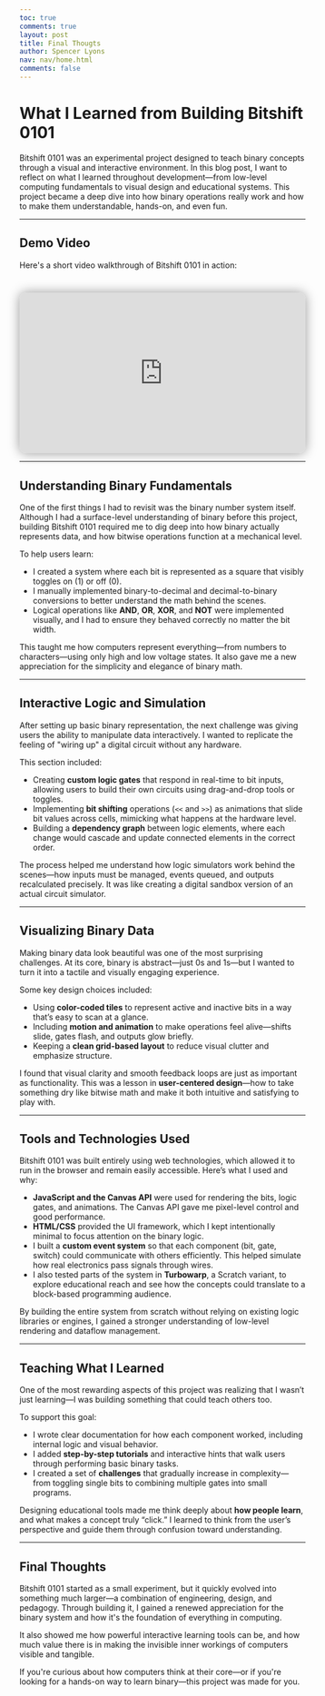 ```yaml
---
toc: true
comments: true
layout: post
title: Final Thougts
author: Spencer Lyons
nav: nav/home.html
comments: false
---
```


# What I Learned from Building Bitshift 0101

Bitshift 0101 was an experimental project designed to teach binary concepts through a visual and interactive environment. In this blog post, I want to reflect on what I learned throughout development—from low-level computing fundamentals to visual design and educational systems. This project became a deep dive into how binary operations really work and how to make them understandable, hands-on, and even fun.

---

## Demo Video

Here's a short video walkthrough of Bitshift 0101 in action:

<div style="margin-top: 40px; width: 100%; max-width: 900px; display: flex; justify-content: center;">
  <div style="position: relative; padding-bottom: 56.25%; height: 0; width: 100%; max-width: 800px;">
    <iframe 
      src="https://www.youtube.com/embed/x7uzsDoNcd4" 
      frameborder="0" 
      allow="accelerometer; autoplay; clipboard-write; encrypted-media; gyroscope; picture-in-picture" 
      allowfullscreen 
      style="position: absolute; top: 0; left: 0; width: 100%; height: 100%; border-radius: 12px; box-shadow: 0 0 20px rgba(0, 0, 0, 0.4);">
    </iframe>
  </div>
</div>

---

## Understanding Binary Fundamentals

One of the first things I had to revisit was the binary number system itself. Although I had a surface-level understanding of binary before this project, building Bitshift 0101 required me to dig deep into how binary actually represents data, and how bitwise operations function at a mechanical level.

To help users learn:

- I created a system where each bit is represented as a square that visibly toggles on (1) or off (0).
- I manually implemented binary-to-decimal and decimal-to-binary conversions to better understand the math behind the scenes.
- Logical operations like **AND**, **OR**, **XOR**, and **NOT** were implemented visually, and I had to ensure they behaved correctly no matter the bit width.

This taught me how computers represent everything—from numbers to characters—using only high and low voltage states. It also gave me a new appreciation for the simplicity and elegance of binary math.

<!-- add image -->

---

## Interactive Logic and Simulation

After setting up basic binary representation, the next challenge was giving users the ability to manipulate data interactively. I wanted to replicate the feeling of "wiring up" a digital circuit without any hardware.

This section included:

- Creating **custom logic gates** that respond in real-time to bit inputs, allowing users to build their own circuits using drag-and-drop tools or toggles.
- Implementing **bit shifting** operations (`<<` and `>>`) as animations that slide bit values across cells, mimicking what happens at the hardware level.
- Building a **dependency graph** between logic elements, where each change would cascade and update connected elements in the correct order.

The process helped me understand how logic simulators work behind the scenes—how inputs must be managed, events queued, and outputs recalculated precisely. It was like creating a digital sandbox version of an actual circuit simulator.

<!-- add image -->

---

## Visualizing Binary Data

Making binary data look beautiful was one of the most surprising challenges. At its core, binary is abstract—just 0s and 1s—but I wanted to turn it into a tactile and visually engaging experience.

Some key design choices included:

- Using **color-coded tiles** to represent active and inactive bits in a way that’s easy to scan at a glance.
- Including **motion and animation** to make operations feel alive—shifts slide, gates flash, and outputs glow briefly.
- Keeping a **clean grid-based layout** to reduce visual clutter and emphasize structure.

I found that visual clarity and smooth feedback loops are just as important as functionality. This was a lesson in **user-centered design**—how to take something dry like bitwise math and make it both intuitive and satisfying to play with.

<!-- add image -->

---

## Tools and Technologies Used

Bitshift 0101 was built entirely using web technologies, which allowed it to run in the browser and remain easily accessible. Here’s what I used and why:

- **JavaScript and the Canvas API** were used for rendering the bits, logic gates, and animations. The Canvas API gave me pixel-level control and good performance.
- **HTML/CSS** provided the UI framework, which I kept intentionally minimal to focus attention on the binary logic.
- I built a **custom event system** so that each component (bit, gate, switch) could communicate with others efficiently. This helped simulate how real electronics pass signals through wires.
- I also tested parts of the system in **Turbowarp**, a Scratch variant, to explore educational reach and see how the concepts could translate to a block-based programming audience.

By building the entire system from scratch without relying on existing logic libraries or engines, I gained a stronger understanding of low-level rendering and dataflow management.

<!-- add image -->

---

## Teaching What I Learned

One of the most rewarding aspects of this project was realizing that I wasn’t just learning—I was building something that could teach others too.

To support this goal:

- I wrote clear documentation for how each component worked, including internal logic and visual behavior.
- I added **step-by-step tutorials** and interactive hints that walk users through performing basic binary tasks.
- I created a set of **challenges** that gradually increase in complexity—from toggling single bits to combining multiple gates into small programs.

Designing educational tools made me think deeply about **how people learn**, and what makes a concept truly “click.” I learned to think from the user’s perspective and guide them through confusion toward understanding.

<!-- add image -->

---

## Final Thoughts

Bitshift 0101 started as a small experiment, but it quickly evolved into something much larger—a combination of engineering, design, and pedagogy. Through building it, I gained a renewed appreciation for the binary system and how it's the foundation of everything in computing.

It also showed me how powerful interactive learning tools can be, and how much value there is in making the invisible inner workings of computers visible and tangible.

If you're curious about how computers think at their core—or if you're looking for a hands-on way to learn binary—this project was made for you.
